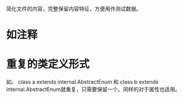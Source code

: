 简化文件的内容，完整保留内容特征，方便用作测试数据。
# 如注释
# 重复的类定义形式
如，  class a extends internal.AbstractEnum 和 class b extends internal.AbstractEnum就重复，只需要保留一个。同样的对于属性也适用。